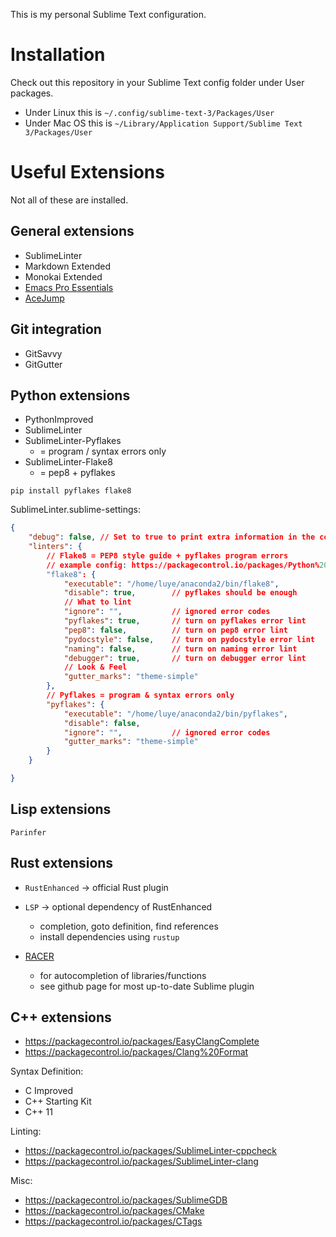 This is my personal Sublime Text configuration.

# Installation

Check out this repository in your Sublime Text config folder under User packages. 
- Under Linux this is `~/.config/sublime-text-3/Packages/User`
- Under Mac OS this is `~/Library/Application Support/Sublime Text 3/Packages/User`

# Useful Extensions

Not all of these are installed.

## General extensions

- SublimeLinter
- Markdown Extended
- Monokai Extended
- [Emacs Pro Essentials](https://packagecontrol.io/packages/Emacs%20Pro%20Essentials)
- [AceJump](https://github.com/ice9js/ace-jump-sublime)

## Git integration

- GitSavvy
- GitGutter

## Python extensions

- PythonImproved
- SublimeLinter
- SublimeLinter-Pyflakes
    + = program / syntax errors only
- SublimeLinter-Flake8
    + = pep8 + pyflakes

```
pip install pyflakes flake8
```

SublimeLinter.sublime-settings:

```json
{
    "debug": false, // Set to true to print extra information in the console.
    "linters": {
        // Flake8 = PEP8 style guide + pyflakes program errors
        // example config: https://packagecontrol.io/packages/Python%20Flake8%20Lint
        "flake8": {
            "executable": "/home/luye/anaconda2/bin/flake8",
            "disable": true,        // pyflakes should be enough
            // What to lint
            "ignore": "",           // ignored error codes
            "pyflakes": true,       // turn on pyflakes error lint
            "pep8": false,          // turn on pep8 error lint
            "pydocstyle": false,    // turn on pydocstyle error lint
            "naming": false,        // turn on naming error lint
            "debugger": true,       // turn on debugger error lint
            // Look & Feel
            "gutter_marks": "theme-simple"
        },
        // Pyflakes = program & syntax errors only
        "pyflakes": {
            "executable": "/home/luye/anaconda2/bin/pyflakes",
            "disable": false,
            "ignore": "",           // ignored error codes
            "gutter_marks": "theme-simple"
        }
    }

}
```

## Lisp extensions

`Parinfer`

## Rust extensions

- `RustEnhanced` -> official Rust plugin

- `LSP` -> optional dependency of RustEnhanced
    - completion, goto definition, find references
    - install dependencies using `rustup`

- [RACER](https://github.com/racer-rust/racer)
    - for autocompletion of libraries/functions
    - see github page for most up-to-date Sublime plugin

## C++ extensions

- https://packagecontrol.io/packages/EasyClangComplete
- https://packagecontrol.io/packages/Clang%20Format

Syntax Definition:

- C Improved
- C++ Starting Kit
- C++ 11

Linting:

- https://packagecontrol.io/packages/SublimeLinter-cppcheck
- https://packagecontrol.io/packages/SublimeLinter-clang

Misc:

- https://packagecontrol.io/packages/SublimeGDB
- https://packagecontrol.io/packages/CMake
- https://packagecontrol.io/packages/CTags
